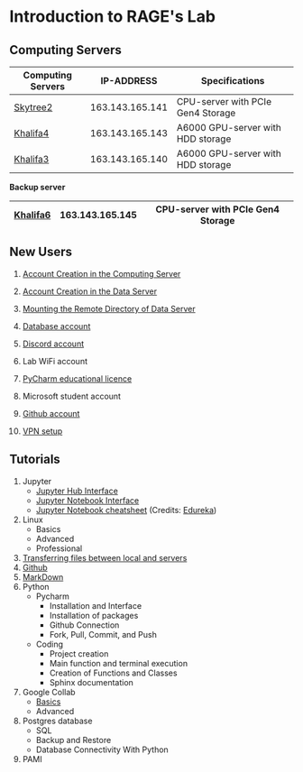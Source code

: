 # Introduction to RAGE's Lab

## Computing Servers

| Computing Servers                         | 	IP-ADDRESS       | 	Specifications                   |
|-------------------------------------------|-------------------|-----------------------------------|
| [Skytree2](http://163.143.165.141:8000/)	 | 163.143.165.141	  | CPU-server with PCIe Gen4 Storage |
| [Khalifa4](http://163.143.165.143:8000/)  | 	163.143.165.143	 | A6000 GPU-server with HDD storage |
| [Khalifa3](http://163.143.165.140:8000/)  | 	163.143.165.140	 | A6000 GPU-server with HDD storage |


**Backup server**


| [Khalifa6](http://163.143.165.145:8000/) | 	163.143.165.145	 | CPU-server with PCIe Gen4 Storage |
|------------------------------------------|-------------------|-----------------------------------|

## New Users 

1. [Account Creation in the Computing Server](accountCreationInComputingServer.pptx)

2. [Account Creation in the Data Server](accountCreationInDataServer.pptx)

3. [Mounting the Remote Directory of Data Server](mountingRemoteDirectory.pptx)
 
4. [Database account](creatingDatabaseUserAccount.pptx)

4. [Discord account](https://support.discord.com/hc/en-us/articles/360033931551-Getting-Started)

5. Lab WiFi account

6. [PyCharm educational licence](pycharmEducationalLicense.pdf)

7. Microsoft student account

8. [Github account](https://docs.github.com/en/get-started/onboarding/getting-started-with-your-github-account#1-creating-an-account)

9. [VPN setup](https://web-int.u-aizu.ac.jp/labs/istc/ipc/service/ains-vpn/vpn-e.html)


## Tutorials
1. Jupyter
   - [Jupyter Hub Interface](jupyterHubInterface_3.pdf)
   - [Jupyter Notebook Interface](jupyterNotebookInterface_4.pdf)
   - [Jupyter Notebook cheatsheet](Jupyter_Notebook_CheatSheet_Edureka.pdf) (Credits: [Edureka](https://www.edureka.co/blog/wp-content/uploads/2018/10/Jupyter_Notebook_CheatSheet_Edureka.pdf))
2. Linux
   - Basics
   - Advanced
   - Professional
3. [Transferring files between local and servers](TransferringFilesBetweenLocalAndServers.pdf)
4. [Github](GithubTutorial.pdf)
5. [MarkDown](practiseMarkDownAndPythonInJupyterNotebook_5.pdf)
6. Python
   - Pycharm 
     - Installation and Interface
     - Installation of packages
     - Github Connection
     - Fork, Pull, Commit, and Push
   - Coding
     - Project creation
     - Main function and terminal execution
     - Creation of Functions and Classes
     - Sphinx documentation
7. Google Collab
    - [Basics](https://1drv.ms/p/s!Ar09XhBKBP2Mm9wMt3wfMCAh0l8jow)
    - Advanced
8. Postgres database
   - SQL 
   - Backup and Restore
   - Database Connectivity With Python
9. PAMI
